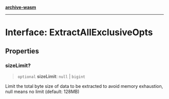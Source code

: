 [**archive-wasm**](../../README.md)

---

# Interface: ExtractAllExclusiveOpts

## Properties

### sizeLimit?

> `optional` **sizeLimit**: `null` \| `bigint`

Limit the total byte size of data to be extracted to avoid memory exhaustion, null means no limit (default: 128MB)
